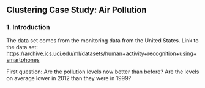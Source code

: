 ## Clustering Case Study: Air Pollution

### 1. Introduction
The data set comes from the monitoring data from the United States. Link to the data set: https://archive.ics.uci.edu/ml/datasets/human+activity+recognition+using+smartphones

First question: Are the pollution levels now better than before? Are the levels on average lower in 2012 than they were in 1999?
